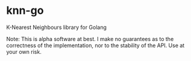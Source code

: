 # knn-go
K-Nearest Neighbours library for Golang

Note: This is alpha software at best. I make no guarantees as to the correctness of the implementation, nor to the stability of the API. Use at your own risk.